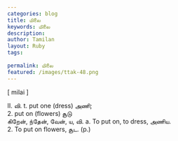 ```yaml
---
categories: blog
title: மிலை
keywords: மிலை
description: 
author: Tamilan
layout: Ruby
tags: 
 
permalink: மிலை
featured: /images/ttak-48.png
---
```

  
[ milai ]  
  
II. வி. t. put one (dress) அணி;   
2. put on (flowers) சூடு  
கிறேன், ந்தேன், வேன், ய, வி. a. To put on, to dress, அணிய.   
2. To put on flowers, சூட. (p.)